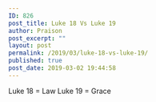 ```yaml
---
ID: 826
post_title: Luke 18 Vs Luke 19
author: Praison
post_excerpt: ""
layout: post
permalink: /2019/03/luke-18-vs-luke-19/
published: true
post_date: 2019-03-02 19:44:58
---
```

Luke 18 = Law
Luke 19 = Grace